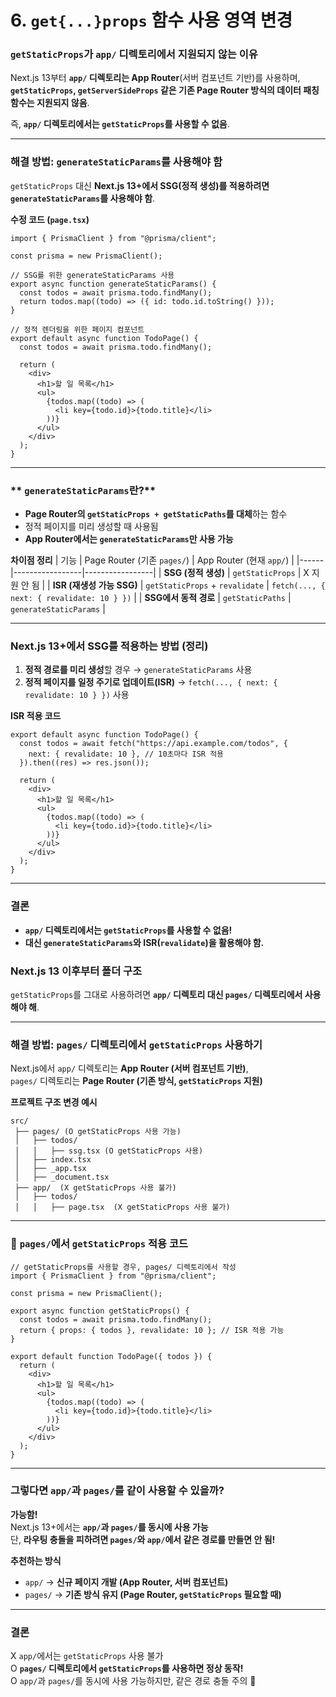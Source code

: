 # 6. `get{...}props` 함수 사용 영역 변경

### **`getStaticProps`가 `app/` 디렉토리에서 지원되지 않는 이유**

Next.js 13부터 **`app/` 디렉토리는 App Router**(서버 컴포넌트 기반)를 사용하며, **`getStaticProps`, `getServerSideProps` 같은 기존 Page Router 방식의 데이터 패칭 함수는 지원되지 않음**.

즉, **`app/` 디렉토리에서는 `getStaticProps`를 사용할 수 없음**.

---

### **해결 방법: `generateStaticParams`를 사용해야 함**

`getStaticProps` 대신 **Next.js 13+에서 SSG(정적 생성)를 적용하려면 `generateStaticParams`를 사용해야 함**.

**수정 코드 (`page.tsx`)**

```tsx
import { PrismaClient } from "@prisma/client";

const prisma = new PrismaClient();

// SSG를 위한 generateStaticParams 사용
export async function generateStaticParams() {
  const todos = await prisma.todo.findMany();
  return todos.map((todo) => ({ id: todo.id.toString() }));
}

// 정적 렌더링을 위한 페이지 컴포넌트
export default async function TodoPage() {
  const todos = await prisma.todo.findMany();

  return (
    <div>
      <h1>할 일 목록</h1>
      <ul>
        {todos.map((todo) => (
          <li key={todo.id}>{todo.title}</li>
        ))}
      </ul>
    </div>
  );
}
```

---

### ** `generateStaticParams`란?**

- **Page Router의 `getStaticProps + getStaticPaths`를 대체**하는 함수
- 정적 페이지를 미리 생성할 때 사용됨
- **App Router에서는 `generateStaticParams`만 사용 가능**

**차이점 정리**
| 기능 | Page Router (기존 `pages/`) | App Router (현재 `app/`) |
|------|-----------------|-----------------|
| **SSG (정적 생성)** | `getStaticProps` | X 지원 안 됨 |
| **ISR (재생성 가능 SSG)** | `getStaticProps` + `revalidate` | `fetch(..., { next: { revalidate: 10 } })` |
| **SSG에서 동적 경로** | `getStaticPaths` | `generateStaticParams` |

---

### **Next.js 13+에서 SSG를 적용하는 방법 (정리)**

1. **정적 경로를 미리 생성**할 경우 → `generateStaticParams` 사용
2. **정적 페이지를 일정 주기로 업데이트(ISR)** → `fetch(..., { next: { revalidate: 10 } })` 사용

**ISR 적용 코드**

```tsx
export default async function TodoPage() {
  const todos = await fetch("https://api.example.com/todos", {
    next: { revalidate: 10 }, // 10초마다 ISR 적용
  }).then((res) => res.json());

  return (
    <div>
      <h1>할 일 목록</h1>
      <ul>
        {todos.map((todo) => (
          <li key={todo.id}>{todo.title}</li>
        ))}
      </ul>
    </div>
  );
}
```

---

### **결론**

- **`app/` 디렉토리에서는 `getStaticProps`를 사용할 수 없음!**
- **대신 `generateStaticParams`와 ISR(`revalidate`)을 활용해야 함.**

### Next.js 13 이후부터 폴더 구조

`getStaticProps`를 그대로 사용하려면 **`app/` 디렉토리 대신 `pages/` 디렉토리에서 사용해야 해**.

---

### **해결 방법: `pages/` 디렉토리에서 `getStaticProps` 사용하기**

Next.js에서 `app/` 디렉토리는 **App Router (서버 컴포넌트 기반)**,  
`pages/` 디렉토리는 **Page Router (기존 방식, `getStaticProps` 지원)**

**프로젝트 구조 변경 예시**

```
src/
 ├── pages/ (O getStaticProps 사용 가능)
 │   ├── todos/
 │   │   ├── ssg.tsx (O getStaticProps 사용)
 │   ├── index.tsx
 │   ├── _app.tsx
 │   ├── _document.tsx
 ├── app/  (X getStaticProps 사용 불가)
 │   ├── todos/
 │   │   ├── page.tsx  (X getStaticProps 사용 불가)
```

---

### **🚀 `pages/`에서 `getStaticProps` 적용 코드**

```tsx
// getStaticProps를 사용할 경우, pages/ 디렉토리에서 작성
import { PrismaClient } from "@prisma/client";

const prisma = new PrismaClient();

export async function getStaticProps() {
  const todos = await prisma.todo.findMany();
  return { props: { todos }, revalidate: 10 }; // ISR 적용 가능
}

export default function TodoPage({ todos }) {
  return (
    <div>
      <h1>할 일 목록</h1>
      <ul>
        {todos.map((todo) => (
          <li key={todo.id}>{todo.title}</li>
        ))}
      </ul>
    </div>
  );
}
```

---

### **그렇다면 `app/`과 `pages/`를 같이 사용할 수 있을까?**

**가능함!**  
Next.js 13+에서는 **`app/`과 `pages/`를 동시에 사용 가능**  
단, **라우팅 충돌을 피하려면 `pages/`와 `app/`에서 같은 경로를 만들면 안 됨!**

**추천하는 방식**

- `app/` → **신규 페이지 개발 (App Router, 서버 컴포넌트)**
- `pages/` → **기존 방식 유지 (Page Router, `getStaticProps` 필요할 때)**

---

### **결론**

X `app/`에서는 `getStaticProps` 사용 불가  
O **`pages/` 디렉토리에서 `getStaticProps`를 사용하면 정상 동작!**  
O `app/`과 `pages/`를 동시에 사용 가능하지만, 같은 경로 충돌 주의 🚀
